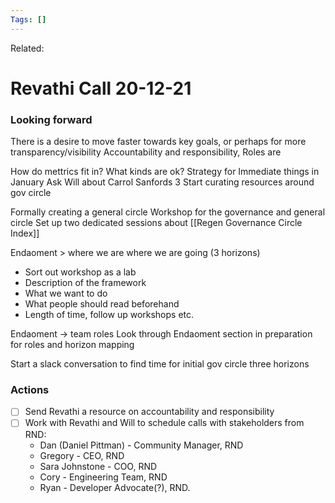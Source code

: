```yaml
---
Tags: []
---
```

Related: 
# Revathi Call 20-12-21

### Looking forward
There is a desire to move faster towards key goals, or perhaps for more transparency/visibility
Accountability and responsibility, Roles are 


How do mettrics fit in? What kinds are ok?
Strategy for Immediate things in January
Ask Will about Carrol Sanfords 3
Start curating resources around gov circle

Formally creating a general circle
Workshop for the governance and general circle
Set up two dedicated sessions about [[Regen Governance Circle Index]]

Endaoment > where we are where we are going (3 horizons)
- Sort out workshop as a lab
- Description of the framework
- What we want to do
- What people should read beforehand
- Length of time, follow up workshops etc.

Endaoment -> team roles 
Look through Endaoment section in preparation for roles and horizon mapping

Start a slack conversation to find time for initial gov circle three horizons




### Actions
- [ ] Send Revathi a resource on accountability and responsibility
- [ ] Work with Revathi and Will to schedule calls with stakeholders from RND:
	-   Dan (Daniel Pittman) - Community Manager, RND
	-   Gregory - CEO, RND
	-   Sara Johnstone - COO, RND
	-   Cory - Engineering Team, RND
	-   Ryan - Developer Advocate(?), RND.